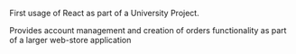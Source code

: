 First usage of React as part of a University Project.

Provides account management and creation of orders functionality as part of a larger web-store application
